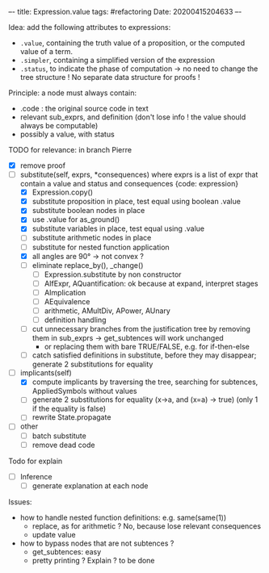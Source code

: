 –-
title: Expression.value
tags: #refactoring
Date: 20200415204633
–-

Idea: add the following attributes to expressions:
* `.value`, containing the truth value of a proposition, or the computed value of a term.
* `.simpler`, containing a simplified version of the expression
* `.status`, to indicate the phase of computation
→ no need to change the tree structure !  No separate data structure for proofs !

Principle: a node must always contain:
* .code : the original source code in text
* relevant sub_exprs, and definition (don't lose info ! the value should always be computable)
* possibly a value, with status

TODO for relevance: in branch Pierre
- [x] remove proof
- [ ] substitute(self, exprs, \*consequences) where exprs is a list of expr that contain a value and status
	and consequences {code: expression}
    - [x] Expression.copy()
    - [x] substitute proposition in place, test equal using boolean .value
    - [x] substitute boolean nodes in place
    - [x] use .value for as_ground()
    - [x] substitute variables in place, test equal using .value
    - [ ] substitute arithmetic nodes in place
    - [ ] substitute for nested function application
    - [x] all angles are 90° → not convex ?
    - [ ] eliminate replace_by(), \_change()
        - [ ] Expression.substitute by non constructor
        - [ ] AIfExpr, AQuantification: ok because at expand, interpret stages
        - [ ] AImplication
        - [ ] AEquivalence
        - [ ] arithmetic, AMultDiv, APower, AUnary
        - [ ] definition handling
    - [ ] cut unnecessary branches from the justification tree by removing them in sub_exprs → get_subtences will work unchanged
        - or replacing them with bare TRUE/FALSE, e.g. for if-then-else
    - [ ] catch satisfied definitions in substitute, before they may disappear; generate 2 substitutions for equality
- [ ] implicants(self)
    - [x] compute implicants by traversing the tree, searching for subtences, AppliedSymbols without values
    - [ ] generate 2 substitutions for equality (x→a, and (x=a) → true)  (only 1 if the equality is false)
    - [ ] rewrite State.propagate
- [ ] other
    - [ ] batch substitute
    - [ ] remove dead code

Todo for explain
- [ ] Inference
    - [ ] generate explanation at each node

Issues:
* how to handle nested function definitions: e.g. same(same(1))
    * replace, as for arithmetic ? No, because lose relevant consequences
    * update value
* how to bypass nodes that are not subtences ?
    * get_subtences: easy
    * pretty printing ? Explain ? to be done

